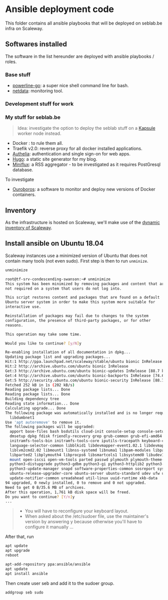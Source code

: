 # Ansible deployment code

This folder contains all ansible playbooks that will be deployed on seblab.be infra on Scaleway.

## Softwares installed

The software in the list hereunder are deployed with ansible playbooks / roles.

### Base stuff

- [powerline-go](https://github.com/justjanne/powerline-go): a super nice shell command line for bash.
- [netdata](https://www.netdata.cloud/): monitoring tool.

### Development stuff for work

### My stuff for seblab.be

> Idea: investigate the option to deploy the seblab stuff on a [Kapsule](https://www.scaleway.com/fr/kubernetes-kapsule/) worker node instead.

- Docker : to rule them all.
- Traefik v2.0: reverse proxy for all docker installed applications.
- [Authelia](https://docs.authelia.com/): authentication and single sign-on for web apps.
- [Hugo](https://gohugo.io/): a static site generator for my blog.
- [Miniflux](https://miniflux.app/index.html): a RSS aggregator - to be investigated as it requires PostGresql database.

To investigate

- [Ouroboros](https://github.com/pyouroboros/ouroboros): a software to monitor and deploy new versions of Docker containers.

## Inventory

As the infrastructure is hosted on Scaleway, we'll make use of the [dynamic inventory of Scaleway](https://www.scaleway.com/en/docs/how-to-use-scaleway-ansible-modules/#-Ansible-Dynamic-Inventory-Plugin).

## Install ansible on Ubuntu 18.04

Scaleway instances use a minimized version of Ubuntu that does not contain many tools (not even sudo). First step is then to run `unminize`.

```bash
unminimize

root@tf-srv-condescending-swanson:~# unminimize
This system has been minimized by removing packages and content that are
not required on a system that users do not log into.

This script restores content and packages that are found on a default
Ubuntu server system in order to make this system more suitable for
interactive use.

Reinstallation of packages may fail due to changes to the system
configuration, the presence of third-party packages, or for other
reasons.

This operation may take some time.

Would you like to continue? [y/N]y

Re-enabling installation of all documentation in dpkg...
Updating package list and upgrading packages...
Hit:1 http://ppa.launchpad.net/scaleway/stable/ubuntu bionic InRelease
Hit:2 http://archive.ubuntu.com/ubuntu bionic InRelease
Get:3 http://archive.ubuntu.com/ubuntu bionic-updates InRelease [88.7 kB]
Get:4 http://archive.ubuntu.com/ubuntu bionic-backports InRelease [74.6 kB]
Get:5 http://security.ubuntu.com/ubuntu bionic-security InRelease [88.7 kB]
Fetched 252 kB in 1s (202 kB/s)
Reading package lists... Done
Reading package lists... Done
Building dependency tree
Reading state information... Done
Calculating upgrade... Done
The following package was automatically installed and is no longer required:
  libdumbnet1
Use 'apt autoremove' to remove it.
The following packages will be upgraded:
  apport base-files bash bsdutils cloud-init console-setup console-setup-linux debconf distro-info-data dmeventd dmidecode
  dmsetup dpkg fdisk friendly-recovery grep grub-common grub-efi-amd64 grub-efi-amd64-bin grub2-common initramfs-tools
  initramfs-tools-bin initramfs-tools-core iputils-tracepath keyboard-configuration kmod landscape-common
  language-selector-common libblkid1 libdevmapper-event1.02.1 libdevmapper1.02.1 libfdisk1 libidn11 libkmod2 liblvm2app2.2
  liblvm2cmd2.02 libmount1 libnss-systemd libnuma1 libpam-modules libpam-modules-bin libpam-runtime libpam-systemd libpam0g
  libparted2 libplymouth4 libprocps6 libsmartcols1 libsystemd0 libudev1 libunistring2 libuuid1 libxcb1 login lvm2 lxcfs mdadm
  mount open-iscsi open-vm-tools parted passwd plymouth plymouth-theme-ubuntu-text procps python3-apport python3-debconf
  python3-distupgrade python3-gdbm python3-gi python3-httplib2 python3-problem-report python3-software-properties
  python3-update-manager snapd software-properties-common sosreport systemd systemd-sysv thermald tmux
  ubuntu-release-upgrader-core ubuntu-server ubuntu-standard udev ufw uidmap unattended-upgrades update-manager-core
  update-notifier-common ureadahead util-linux uuid-runtime xkb-data
94 upgraded, 0 newly installed, 0 to remove and 0 not upgraded.
Need to get 0 B/35.6 MB of archives.
After this operation, 1,761 kB disk space will be freed.
Do you want to continue? [Y/n]y
...
```

> * You will have to reconfigure your keyboard layout.
> * When asked about the /etc/sudoer file, use the maintainer's version by answering y because otherwise you'll have to configure it manually ...

After that, run 

```bash
apt update
apt upgrade
reboot
```

```bash
apt-add-repository ppa:ansible/ansible
apt update
apt install ansible
```

Then create user seb and add it to the sudoer group.

```bash
addgroup seb sudo
```
